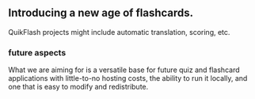 ## Introducing a new age of flashcards.
QuikFlash projects might include automatic translation, scoring, etc.

### future aspects
What we are aiming for is a versatile base for future quiz and flashcard applications with little-to-no hosting costs, the ability to run it locally, and one that is easy to modify and redistribute.
